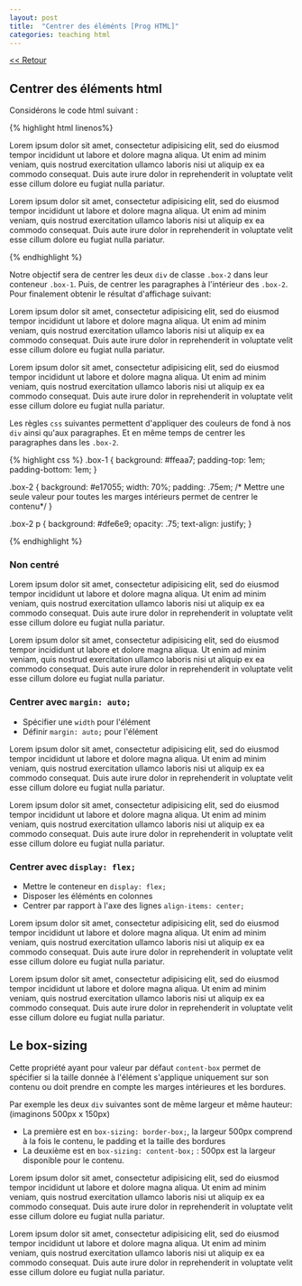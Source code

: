 ```yaml
---
layout: post
title:  "Centrer des éléménts [Prog HTML]"
categories: teaching html
---
```


[<< Retour](/blog)

<h2 class="listing">Centrer des éléments html</h2>

Considérons le code html suivant :

{% highlight html linenos%}
<div class="box-1">
  <div class="box-2">
    <p>
      Lorem ipsum dolor sit amet, consectetur adipisicing elit, sed do eiusmod tempor
      incididunt ut labore et dolore magna aliqua. Ut enim ad minim veniam, quis nostrud
      exercitation ullamco laboris nisi ut aliquip ex ea commodo consequat. Duis aute irure
      dolor in reprehenderit in voluptate velit esse cillum dolore eu fugiat nulla pariatur.
    </p>
  </div>
  <div class="box-2">
    <p>
      Lorem ipsum dolor sit amet, consectetur adipisicing elit, sed do eiusmod tempor
      incididunt ut labore et dolore magna aliqua. Ut enim ad minim veniam, quis nostrud
      exercitation ullamco laboris nisi ut aliquip ex ea commodo consequat. Duis aute irure
      dolor in reprehenderit in voluptate velit esse cillum dolore eu fugiat nulla pariatur.
    </p>
  </div>
</div>

{% endhighlight %}

Notre objectif sera de centrer les deux <code>div</code> de classe <code>.box-2</code> dans leur conteneur <code>.box-1</code>. Puis, de centrer les paragraphes à l'intérieur des <code>.box-2</code>. Pour finalement obtenir le résultat d'affichage suivant:

<div class="box-1 margin-centered">
  <div class="box-2">
    <p>
      Lorem ipsum dolor sit amet, consectetur adipisicing elit, sed do eiusmod tempor incididunt ut labore et dolore magna aliqua. Ut enim ad minim veniam, quis nostrud exercitation ullamco laboris nisi ut aliquip ex ea commodo consequat. Duis aute irure dolor in reprehenderit in voluptate velit esse cillum dolore eu fugiat nulla pariatur.
    </p>
  </div>
  <div class="box-2">
    <p>
      Lorem ipsum dolor sit amet, consectetur adipisicing elit, sed do eiusmod tempor incididunt ut labore et dolore magna aliqua. Ut enim ad minim veniam, quis nostrud exercitation ullamco laboris nisi ut aliquip ex ea commodo consequat. Duis aute irure dolor in reprehenderit in voluptate velit esse cillum dolore eu fugiat nulla pariatur.
    </p>
  </div>
</div>

Les règles <code>css</code> suivantes permettent d'appliquer des couleurs de fond à nos <code>div</code> ainsi qu'aux paragraphes. Et en même temps de centrer les paragraphes dans les <code>.box-2</code>.

{% highlight css %}
.box-1 {
  background: #ffeaa7;
  padding-top: 1em;
  padding-bottom: 1em;
}

.box-2 {
  background: #e17055;
  width: 70%;
  padding: .75em; /* Mettre une seule valeur pour toutes les marges intérieurs permet de centrer le contenu*/
}

.box-2 p {
  background: #dfe6e9;
  opacity: .75;
  text-align: justify;
}

{% endhighlight %}

<div class="box-container">
  <h3>Non centré</h3>
  <div class="box-1 non-centered">
    <div class="box-2">
      <p>
        Lorem ipsum dolor sit amet, consectetur adipisicing elit, sed do eiusmod tempor incididunt ut labore et dolore magna aliqua. Ut enim ad minim veniam, quis nostrud exercitation ullamco laboris nisi ut aliquip ex ea commodo consequat. Duis aute irure dolor in reprehenderit in voluptate velit esse cillum dolore eu fugiat nulla pariatur.
      </p>
    </div>
    <div class="box-2">
      <p>
        Lorem ipsum dolor sit amet, consectetur adipisicing elit, sed do eiusmod tempor incididunt ut labore et dolore magna aliqua. Ut enim ad minim veniam, quis nostrud exercitation ullamco laboris nisi ut aliquip ex ea commodo consequat. Duis aute irure dolor in reprehenderit in voluptate velit esse cillum dolore eu fugiat nulla pariatur.
      </p>
    </div>
  </div>
  <h3>Centrer avec <code>margin: auto;</code></h3>
  <ul>
      <li>Spécifier une <code>width</code> pour l'élément</li>
      <li>Définir <code>margin: auto;</code> pour l'élément</li>
  </ul>
  <div class="box-1 margin-centered">
    <div class="box-2">
      <p>
        Lorem ipsum dolor sit amet, consectetur adipisicing elit, sed do eiusmod tempor incididunt ut labore et dolore magna aliqua. Ut enim ad minim veniam, quis nostrud exercitation ullamco laboris nisi ut aliquip ex ea commodo consequat. Duis aute irure dolor in reprehenderit in voluptate velit esse cillum dolore eu fugiat nulla pariatur.
      </p>
    </div>
    <div class="box-2">
      <p>
        Lorem ipsum dolor sit amet, consectetur adipisicing elit, sed do eiusmod tempor incididunt ut labore et dolore magna aliqua. Ut enim ad minim veniam, quis nostrud exercitation ullamco laboris nisi ut aliquip ex ea commodo consequat. Duis aute irure dolor in reprehenderit in voluptate velit esse cillum dolore eu fugiat nulla pariatur.
      </p>
    </div>
  </div>
  <h3>Centrer avec <code>display: flex;</code></h3>
  <ul>
    <li>Mettre le conteneur en <code>display: flex;</code></li>
    <li>Disposer les éléménts en colonnes</li>
    <li>Centrer par rapport à l'axe des lignes <code>align-items: center;</code></li>
  </ul>
  <div class="box-1 flex-centered">
    <div class="box-2">
      <p>
        Lorem ipsum dolor sit amet, consectetur adipisicing elit, sed do eiusmod tempor incididunt ut labore et dolore magna aliqua. Ut enim ad minim veniam, quis nostrud exercitation ullamco laboris nisi ut aliquip ex ea commodo consequat. Duis aute irure dolor in reprehenderit in voluptate velit esse cillum dolore eu fugiat nulla pariatur.
      </p>
    </div>
    <div class="box-2">
      <p>
        Lorem ipsum dolor sit amet, consectetur adipisicing elit, sed do eiusmod tempor incididunt ut labore et dolore magna aliqua. Ut enim ad minim veniam, quis nostrud exercitation ullamco laboris nisi ut aliquip ex ea commodo consequat. Duis aute irure dolor in reprehenderit in voluptate velit esse cillum dolore eu fugiat nulla pariatur.
      </p>
    </div>
  </div>
</div>

<h2 class="listing" >Le box-sizing</h2>
<p>Cette propriété ayant pour valeur par défaut <code>content-box</code> permet de spécifier si la taille donnée à l'élément s'applique uniquement sur son contenu ou doit prendre en compte les marges intérieures et les bordures.</p>

<p>Par exemple les deux <code>div</code> suivantes sont de même largeur et même hauteur: (imaginons 500px x 150px)</p>

<ul>
  <li>La première est en <code>box-sizing: border-box;</code>, la largeur 500px comprend à la fois le contenu, le padding et la taille des bordures</li>
  <li>La deuxième est en <code>box-sizing: content-box;</code> : 500px est la largeur disponible pour le contenu.</li>
</ul>
<div class="box-1 margin-centered">
  <div class="box-2 box-sizing-border-box">
    <p>
      Lorem ipsum dolor sit amet, consectetur adipisicing elit, sed do eiusmod tempor incididunt ut labore et dolore magna aliqua. Ut enim ad minim veniam, quis nostrud exercitation ullamco laboris nisi ut aliquip ex ea commodo consequat. Duis aute irure dolor in reprehenderit in voluptate velit esse cillum dolore eu fugiat nulla pariatur.
    </p>
  </div>
  <div class="box-2 box-sizing-content-box">
    <p>
      Lorem ipsum dolor sit amet, consectetur adipisicing elit, sed do eiusmod tempor incididunt ut labore et dolore magna aliqua. Ut enim ad minim veniam, quis nostrud exercitation ullamco laboris nisi ut aliquip ex ea commodo consequat. Duis aute irure dolor in reprehenderit in voluptate velit esse cillum dolore eu fugiat nulla pariatur.
    </p>
  </div>
</div>
